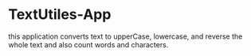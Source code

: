 # TextUtiles-App
this application converts text to upperCase, lowercase, and reverse the whole text and also count words and characters.
